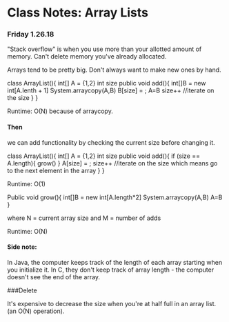 # Class Notes: Array Lists
### Friday 1.26.18

"Stack overflow" is when you use more than your allotted amount of memory.
Can't delete memory you've already allocated.

Arrays tend to be pretty big. Don't always want to make new ones by hand.

class ArrayList(){
  int[] A = {1,2}
  int size
  public void add(){
    int[]B = new int[A.lenth + 1]
    System.arraycopy(A,B)
    B[size] = ;
    A=B
    size++     //iterate on the size
  }
}

Runtime: O(N) because of arraycopy.

#### Then
we can add functionality by checking the current size before changing it.

class ArrayList(){
  int[] A = {1,2}
  int size
  public void add(){
    if (size == A.length){
      grow()
    }
    A[size] = ;
    size++      //iterate on the size which means go to the next element in the array
  }
}

Runtime: O(1)

Public void grow(){
  int[]B = new int[A.length*2]
  System.arraycopy(A,B)
  A=B
}

where N = current array size
and M = number of adds

Runtime: O(N)

#### Side note:
In Java, the computer keeps track of the length of each array starting when you
initialize it. In C, they don't keep track of array length - the computer doesn't
see the end of the array.

###Delete

It's expensive to decrease the size when you're at half full in an array list.
(an O(N) operation).
